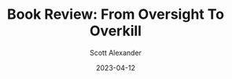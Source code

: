 ---
layout: podcast
title: "Book Review: From Oversight To Overkill"
author: Scott Alexander
description: https://web.archive.org/web/20230501014434/https://astralcodexten.substack.com/p/book-review-from-oversight-to-overkill
date: 2023-04-12
length: 8043963
duration: 2011
guid: book-review-from-oversight-to-overkill
---